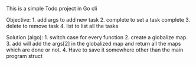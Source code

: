 This is a simple Todo project in Go cli


Objective:
    1.  add args to add new task
    2. complete to set a task complete
    3. delete to remove task
    4. list to list all the tasks


Solution (algo):
    1. switch case for every function
    2. create a globalize map.
    3. add will add the args[2] in the globalized map and return all the maps which are done or not. 
    4. Have to save it somewhere other than the main program struct 
